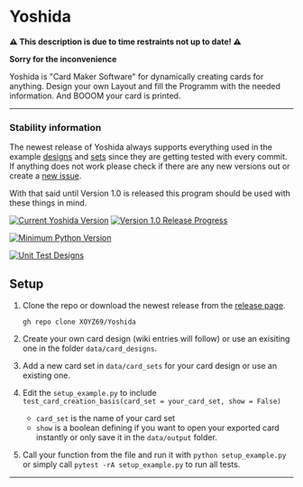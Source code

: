 # Yoshida

**⚠️ This description is due to time restraints not up to date! ⚠️**

**Sorry for the inconvenience**

Yoshida is "Card Maker Software" for dynamically creating cards for anything. Design your own Layout and fill the Programm with the needed information. And BOOOM your card is printed.

---

### Stability information

The newest release of Yoshida always supports everything used in the example [designs](https://github.com/XOYZ69/Yoshida/tree/master/data/card_designs) and [sets](https://github.com/XOYZ69/Yoshida/tree/master/data/card_sets) since they are getting tested with every commit.
If anything does not work please check if there are any new versions out or create a [new issue](https://github.com/XOYZ69/Yoshida/issues/new/choose).

With that said until Version 1.0 is released this program should be used with these things in mind.

[![Current Yoshida Version](https://img.shields.io/github/v/release/XOYZ69/Yoshida.svg?sort=semver)](https://github.com/XOYZ69/Yoshida/releases/latest)
[![Version 1.0 Release Progress](https://img.shields.io/github/milestones/progress-percent/XOYZ69/Yoshida/1)](https://github.com/XOYZ69/Yoshida/milestone/1)

[![Minimum Python Version](https://img.shields.io/badge/Required_python_version-3.10_+-blue.svg)](https://www.python.org/downloads/release/python-3100/)

[![Unit Test Designs](https://github.com/XOYZ69/Yoshida/actions/workflows/unit_test_designs.yml/badge.svg)](https://github.com/XOYZ69/Yoshida/actions/workflows/unit_test_designs.yml)



## Setup

1. Clone the repo or download the newest release from the [release page](https://github.com/XOYZ69/Yoshida/releases).

    ```
    gh repo clone XOYZ69/Yoshida
    ```

2. Create your own card design (wiki entries will follow) or use an exisiting one in the folder ```data/card_designs```.

3. Add a new card set in `data/card_sets` for your card design or use an existing one.

4. Edit the `setup_example.py` to include ` test_card_creation_basis(card_set = your_card_set, show = False)`
    -  `card_set` is the name of your card set
    - `show` is a boolean defining if you want to open your exported card instantly or only save it in the `data/output` folder.

5. Call your function from the file and run it with `python setup_example.py` or simply call `pytest -rA setup_example.py` to run all tests.


---
